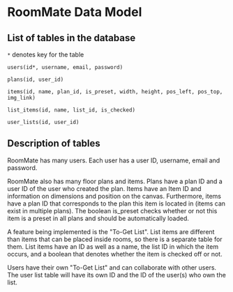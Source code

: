 # RoomMate Data Model

## List of tables in the database

`*` denotes key for the table

`users(id*, username, email, password)`

`plans(id, user_id)`

`items(id, name, plan_id, is_preset, width, height, pos_left, pos_top, img_link)`

`list_items(id, name, list_id, is_checked)`

`user_lists(id, user_id)`
## Description of tables

RoomMate has many users. Each user has a user ID, username, email and password.

RoomMate also has many floor plans and items. Plans have a plan ID and a user ID of the user who created the plan. Items have an Item ID and information on dimensions and position on the canvas. Furthermore, items have a plan ID that corresponds to the plan this item is located in (items can exist in multiple plans). The boolean is_preset checks whether or not this item is a preset in all plans and should be automatically loaded.

A feature being implemented is the "To-Get List". List items are different than items that can be placed inside rooms, so there is a separate table for them. List items have an ID as well as a name, the list ID in which the item occurs, and a boolean that denotes whether the item is checked off or not.

Users have their own "To-Get List" and can collaborate with other users. The user list table will have its own ID and the ID of the user(s) who own the list.
